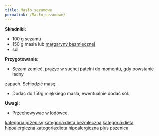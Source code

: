```yaml
---
title: Masło sezamowe
permalink: /Masło_sezamowe/
---
```


**Składniki:**

-   100 g sezamu
-   150 g masła lub [margaryny bezmlecznej](/Margaryna_bezmleczna "wikilink")
-   sól

**Przygotowanie:**

-   Sezam zemleć, prażyć w suchej patelni do momentu, gdy powstanie ładny

zapach. Schłodzić masę.

-   Dodać do 150g miękkiego masła, ewentualnie dodać sól.

**Uwagi:**

-   Przechowywac w lodówce.

[kategoria:przepisy](/kategoria:przepisy "wikilink") [kategoria:dieta bezmleczna](/kategoria:dieta_bezmleczna "wikilink") [kategoria:dieta hipoalergiczna](/kategoria:dieta_hipoalergiczna "wikilink") [kategoria:dieta hipoalergiczna plus pszenica](/kategoria:dieta_hipoalergiczna_plus_pszenica "wikilink")